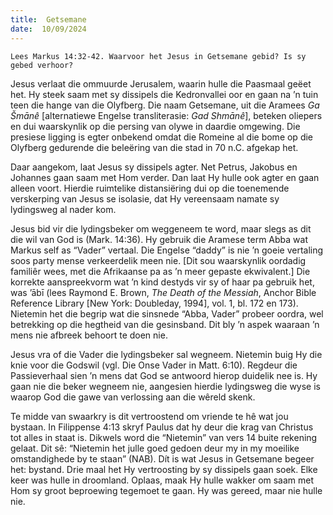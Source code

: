 ```yaml
---
title:  Getsemane
date:  10/09/2024
---
```


`Lees Markus 14:32-42. Waarvoor het Jesus in Getsemane gebid? Is sy gebed verhoor?`

Jesus verlaat die ommuurde Jerusalem, waarin hulle die Paasmaal geëet het. Hy steek saam met sy dissipels die Kedronvallei oor en gaan na ’n tuin teen die hange van die Olyfberg. Die naam Getsemane, uit die Aramees _Ga Šmānê_ [alternatiewe Engelse transliterasie: _Gad Shmānê_], beteken oliepers en dui waarskynlik op die persing van olywe in daardie omgewing. Die presiese ligging is egter onbekend omdat die Romeine al die bome op die Olyfberg gedurende die beleëring van die stad in 70 n.C. afgekap het.

Daar aangekom, laat Jesus sy dissipels agter. Net Petrus, Jakobus en Johannes gaan saam met Hom verder. Dan laat Hy hulle ook agter en gaan alleen voort. Hierdie ruimtelike distansiëring dui op die toenemende verskerping van Jesus se isolasie, dat Hy vereensaam namate sy lydingsweg al nader kom.

Jesus bid vir die lydingsbeker om weggeneem te word, maar slegs as dit die wil van God is (Mark. 14:36). Hy gebruik die Aramese term Abba wat Markus self as “Vader” vertaal. Die Engelse “daddy” is nie ’n goeie vertaling soos party mense verkeerdelik meen nie. [Dit sou waarskynlik oordadig familiêr wees, met die Afrikaanse pa as ’n meer gepaste ekwivalent.] Die korrekte aanspreekvorm wat ’n kind destyds vir sy of haar pa gebruik het, was ’ābī (lees Raymond E. Brown, _The Death of the Messiah_, Anchor Bible Reference Library [New York: Doubleday, 1994], vol. 1, bl. 172 en 173). Nietemin het die begrip wat die sinsnede “Abba, Vader” probeer oordra, wel betrekking op die hegtheid van die gesinsband. Dit bly ’n aspek waaraan ’n mens nie afbreek behoort te doen nie.

Jesus vra of die Vader die lydingsbeker sal wegneem. Nietemin buig Hy die knie voor die Godswil (vgl. Die Onse Vader in Matt. 6:10). Regdeur die Passieverhaal sien ’n mens dat God se antwoord hierop duidelik nee is. Hy gaan nie die beker wegneem nie, aangesien hierdie lydingsweg die wyse is waarop God die gawe van verlossing aan die wêreld skenk.

Te midde van swaarkry is dit vertroostend om vriende te hê wat jou bystaan. In Filippense 4:13 skryf Paulus dat hy deur die krag van Christus tot alles in staat is. Dikwels word die “Nietemin” van vers 14 buite rekening gelaat. Dit sê: “Nietemin het julle goed gedoen deur my in my moeilike omstandighede by te staan” (NAB). Dít is wat Jesus in Getsemane begeer het: bystand. Drie maal het Hy vertroosting by sy dissipels gaan soek. Elke keer was hulle in droomland. Oplaas, maak Hy hulle wakker om saam met Hom sy groot beproewing tegemoet te gaan. Hy was gereed, maar nie hulle nie.
